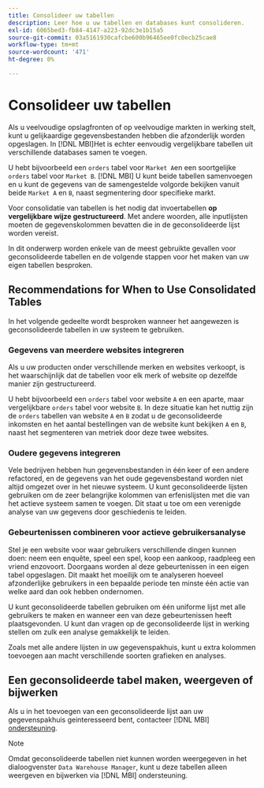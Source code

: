 ```yaml
---
title: Consolideer uw tabellen
description: Leer hoe u uw tabellen en databases kunt consolideren.
exl-id: 6065bed3-fb84-4147-a223-92dc3e1b15a5
source-git-commit: 03a5161930cafcbe600b96465ee0fc0ecb25cae8
workflow-type: tm+mt
source-wordcount: '471'
ht-degree: 0%

---
```


# Consolideer uw tabellen

Als u veelvoudige opslagfronten of op veelvoudige markten in werking stelt, kunt u gelijkaardige gegevensbestanden hebben die afzonderlijk worden opgeslagen. In [!DNL MBI]Het is echter eenvoudig vergelijkbare tabellen uit verschillende databases samen te voegen.

U hebt bijvoorbeeld een `orders` tabel voor `Market A`en een soortgelijke `orders` tabel voor `Market B`. [!DNL MBI] U kunt beide tabellen samenvoegen en u kunt de gegevens van de samengestelde volgorde bekijken vanuit beide `Market A` en `B`, naast segmentering door specifieke markt.

Voor consolidatie van tabellen is het nodig dat invoertabellen **op vergelijkbare wijze gestructureerd**. Met andere woorden, alle inputlijsten moeten de gegevenskolommen bevatten die in de geconsolideerde lijst worden vereist.

In dit onderwerp worden enkele van de meest gebruikte gevallen voor geconsolideerde tabellen en de volgende stappen voor het maken van uw eigen tabellen besproken.

## Recommendations for When to Use Consolidated Tables

In het volgende gedeelte wordt besproken wanneer het aangewezen is geconsolideerde tabellen in uw systeem te gebruiken.

### Gegevens van meerdere websites integreren

Als u uw producten onder verschillende merken en websites verkoopt, is het waarschijnlijk dat de tabellen voor elk merk of website op dezelfde manier zijn gestructureerd.

U hebt bijvoorbeeld een `orders` tabel voor website `A` en een aparte, maar vergelijkbare `orders` tabel voor website `B`. In deze situatie kan het nuttig zijn de `orders` tabellen van website `A` en `B` zodat u de geconsolideerde inkomsten en het aantal bestellingen van de website kunt bekijken `A` en `B`, naast het segmenteren van metriek door deze twee websites.

### Oudere gegevens integreren

Vele bedrijven hebben hun gegevensbestanden in één keer of een andere refactored, en de gegevens van het oude gegevensbestand worden niet altijd omgezet over in het nieuwe systeem. U kunt geconsolideerde lijsten gebruiken om de zeer belangrijke kolommen van erfenislijsten met die van het actieve systeem samen te voegen. Dit staat u toe om een verenigde analyse van uw gegevens door geschiedenis te leiden.

### Gebeurtenissen combineren voor actieve gebruikersanalyse

Stel je een website voor waar gebruikers verschillende dingen kunnen doen: neem een enquête, speel een spel, koop een aankoop, raadpleeg een vriend enzovoort. Doorgaans worden al deze gebeurtenissen in een eigen tabel opgeslagen. Dit maakt het moeilijk om te analyseren hoeveel afzonderlijke gebruikers in een bepaalde periode ten minste één actie van welke aard dan ook hebben ondernomen.

U kunt geconsolideerde tabellen gebruiken om één uniforme lijst met alle gebruikers te maken en wanneer een van deze gebeurtenissen heeft plaatsgevonden. U kunt dan vragen op de geconsolideerde lijst in werking stellen om zulk een analyse gemakkelijk te leiden.

Zoals met alle andere lijsten in uw gegevenspakhuis, kunt u extra kolommen toevoegen aan macht verschillende soorten grafieken en analyses.

## Een geconsolideerde tabel maken, weergeven of bijwerken

Als u in het toevoegen van een geconsolideerde lijst aan uw gegevenspakhuis geinteresseerd bent, contacteer [!DNL MBI] [ondersteuning](../guide-overview.md).

>[!NOTE]
>
>Omdat geconsolideerde tabellen niet kunnen worden weergegeven in het dialoogvenster `Data Warehouse Manager`, kunt u deze tabellen alleen weergeven en bijwerken via [!DNL MBI] ondersteuning.
